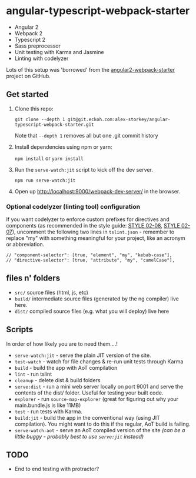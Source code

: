 # angular-typescript-webpack-starter

* Angular 2
* Webpack 2
* Typescript 2
* Sass preprocessor
* Unit testing with Karma and Jasmine
* Linting with codelyzer

Lots of this setup was 'borrowed' from the [angular2-webpack-starter](https://github.com/AngularClass/angular2-webpack-starter) project
on GitHub.

## Get started

1. Clone this repo:
    
    ```git clone --depth 1 git@git.eckoh.com:alex-storkey/angular-typescript-webpack-starter.git```
    
    Note that `--depth 1` removes all but one .git commit history

2. Install dependencies using npm or yarn:

    ```npm install``` or ```yarn install```

3. Run the `serve-watch:jit` script to kick off the dev server.

    ```npm run serve-watch:jit```
  
4. Open up [http://localhost:9000/webpack-dev-server/](http://localhost:9000/webpack-dev-server/) in the browser.

### Optional codelyzer (linting tool) configuration

If you want codelyzer to enforce custom prefixes for directives and components 
(as recommended in the style guide: [STYLE 02-08](https://angular.io/docs/ts/latest/guide/style-guide.html#02-08), 
[STYLE 02-07](https://angular.io/docs/ts/latest/guide/style-guide.html#02-07)), uncomment the following two lines
in `tslint.json` - remember to replace "my" with something meaningful for your project, like an acronym or abbreviation.
 
```
// "component-selector": [true, "element", "my", "kebab-case"],
// "directive-selector": [true, "attribute", "my", "camelCase"],
```

## files n' folders

* `src/` source files (html, js, etc)
* `build/` intermediate source files (generated by the ng compiler) live here.
* `dist/` compiled source files (e.g. what you will deploy) live here

## Scripts

In order of how likely you are to need them....!

* `serve-watch:jit` - serve the plain JIT version of the site.
* `test-watch` - watch for file changes & re-run unit tests through Karma
* `build` - build the app with AoT compilation
* `lint` - run tslint
* `cleanup` - delete dist & build folders
* `serve:dist` - run a mini web server locally on port 9001 and serve the contents of the dist/ folder. Useful for testing your built code.
* `explorer` - run `source-map-explorer` (great for figuring out why your main.bundle.js is like 11MB)
* `test` - run tests with Karma.
* `build:jit` - build the app in the conventional way (using JIT compilation). You might want to do this if the regular, AoT build is failing.
* `serve-watch:aot` - serve an AoT compiled version of the site *(can be a little buggy - probably best to use `serve:jit` instead)*

## TODO

* End to end testing with protractor? 